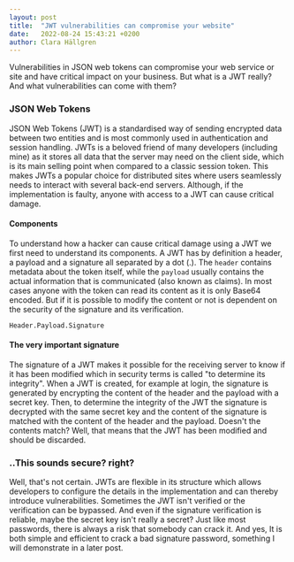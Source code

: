 ```yaml
---
layout: post
title:  "JWT vulnerabilities can compromise your website"
date:   2022-08-24 15:43:21 +0200
author: Clara Hällgren
---
```


Vulnerabilities in JSON web tokens can compromise your web service or site and have critical impact on your business.
But what is a JWT really? And what vulnerabilities can come with them?

### JSON Web Tokens

JSON Web Tokens (JWT) is a standardised way of sending encrypted data between two entities and is most commonly used in authentication and session handling.
JWTs is a beloved friend of many developers (including mine) as it stores all data that the server may need on the client side, which is its main selling point when compared to a classic session token.
This makes JWTs a popular choice for distributed sites where users seamlessly needs to interact with several back-end servers.
Although, if the implementation is faulty, anyone with access to a JWT can cause critical damage.

#### Components

To understand how a hacker can cause critical damage using a JWT we first need to understand its components. A JWT has by definition a header, a payload and a signature
all separated by a dot (.). The `header` contains metadata about the token itself, while the `payload` usually contains the actual information that is communicated (also known as claims).
In most cases anyone with the token can read its content as it is only Base64 encoded. But if it is possible to modify the content or not is dependent on the security of the signature and its verification.

    Header.Payload.Signature

#### The very important signature

The signature of a JWT makes it possible for the receiving server to know if it has been modified which in security terms is called "to determine its integrity".
When a JWT is created, for example at login, the signature is generated by encrypting the content of the header and the payload with a secret key.
Then, to determine the integrity of the JWT the signature is decrypted with the same secret key and the content of the signature is matched with the content of the header and the payload.
Doesn't the contents match? Well, that means that the JWT has been modified and should be discarded.


### ..This sounds secure? right?

Well, that's not certain. JWTs are flexible in its structure which allows developers to configure the details in the implementation and can thereby introduce vulnerabilities.
Sometimes the JWT isn't verified or the verification can be bypassed. And even if the signature verification is reliable, maybe the secret key isn't really a secret? Just like most passwords, there is always a risk that somebody can crack it.
And yes, It is both simple and efficient to crack a bad signature password, something I will demonstrate in a later post.  

